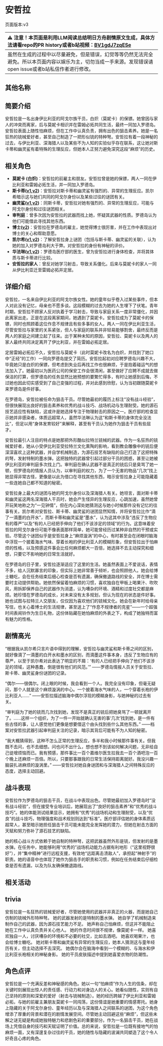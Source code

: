 # 安哲拉
页面版本:v3
 

| :warning: 注意！本页面是利用LLM阅读总结明日方舟剧情原文生成，具体方法请看repo的PR history或者b站视频：[BV1gdJ7zqESe](https://www.bilibili.com/video/BV1gdJ7zqESe/)         |
|:----------------------------|
| 虽然在生成的过程中以尽量避免，但是错误，幻觉等等仍然无法完全避免。所以本页面内容以娱乐为主，切勿当成一手来源。发现错误请open issue或者b站私信作者进行修改。|



## 其他名称

## 简要介绍
安哲拉是一名出身伊比利亚的阿戈尔族干员，白炽（莫妮卡）的保镖。她曾因与家人的冲突而离家，后与莫妮卡相识并在雷姆必拓共同生活，最终一同加入罗德岛。安哲拉表面上随性怕麻烦，但在工作中认真负责，拥有出色的狙击素养。她是一名狂热的铳械爱好者，甚至自己制造了一把形似铳的特种弩。安哲拉有着一段神秘的过去，与伊比利亚、深海猎人以及某些不为人知的实验似乎存在联系，这让她对斯卡蒂和幽灵鲨有着特殊的生理反应，但她本人正努力避免深究这段“麻烦”的历史。
## 相关角色
-   **莫妮卡 (白炽)**：安哲拉的前雇主和朋友。安哲拉曾是她的保镖，两人一同在伊比利亚和雷姆必拓生活，并一同加入罗德岛。
-   **斯卡蒂([v1](../chars/char_263_skadi.md),[v2](char_263_skadi.md))**：安哲拉对斯卡蒂和幽灵鲨有强烈的、异常的生理反应。凯尔希暗示这与她们共同的阿戈尔身份以及某些过往的谜团有关。
-   **幽灵鲨([v1](../chars/char_143_ghost.md),[v2](char_143_ghost.md))**：同斯卡蒂，安哲拉对她有强烈的、异常的生理反应，可能与阿戈尔身份和过往谜团相关。
-   **审判庭**：曾多次因为安哲拉的武器而找上她，怀疑其武器的性质。罗德岛认为他们可能借此寻找其他东西。
-   **博士([v2](extended_char_bo_shi.md))**：安哲拉在罗德岛的雇主，她觉得博士很厉害，并在工作中表现出对博士的关心和帮助意愿。
-   **凯尔希([v1](../chars/char_003_kalts.md),[v2](char_003_kalts.md))**：了解安哲拉身上谜团（包括与斯卡蒂、幽灵鲨的关联），认为她的加入对罗德岛利大于弊。对安哲拉的身份有神秘的评价。
-   **华法琳([v1](../chars/char_171_bldsk.md),[v2](char_171_bldsk.md))**：罗德岛医疗部的医生，曾为安哲拉进行身体检查，并将其体质与斯卡蒂进行比较。
-   **安哲拉的家人**：曾反对她学习射击，导致关系僵化。后来与莫妮卡的家人一同从伊比利亚迁至雷姆必拓并定居。
## 详细介绍
安哲拉，一名来自伊比利亚的阿戈尔族女性。她的童年似乎卷入过某些事件，但本人对此没有记忆，母亲也不愿多谈。这段模糊的过去为她的人生埋下了伏笔。青年时期，安哲拉不顾家人反对执着于学习射击，导致与家庭关系一度非常僵化，并因此离家出走。正是在这段离家期间，她遇到了莫妮卡。安哲拉成为了莫妮卡的保镖，同时也照顾着这位作息不规律且有些多事的女人。两人一同在伊比利亚生活，尽管安哲拉与家里的关系紧张，但人与家庭的联系并非轻易能够割舍，最终反而是两人的家庭之间建立起了往来。出于某种未知的原因，安哲拉、莫妮卡以及两人的家人最终共同决定离开了伊比利亚，并在雷姆必拓定居。

定居雷姆必拓后不久，安哲拉与莫妮卡（此时莫妮卡改名为白炽，并找到了她口中“正经”的工作）一同向罗德岛提交了简历。安哲拉起初对应聘罗德岛兴趣不大，毕竟她只是白炽的保镖，但考虑到失业后再找工作也很麻烦，于是抱着碰运气的想法加入了。她最初以为医药公司的保安工作会很清闲，甚至做好了应聘不成就去做保洁的打算，但罗德岛的任务显然比她预想的要繁忙得多，有时让她感到后悔，不过她也因此切实感受到了自己变强的过程，并对此感到欣慰，认为当初跟随莫妮卡来罗德岛是件好事。

在罗德岛，安哲拉被任命为狙击干员。尽管她最初的履历上标注“没有战斗经验”，但很快展现出良好的狙击素养和优秀的战斗技巧、战场机动与生理耐受。她的源石技艺适应性有缺陷，这或许是她选择专注于物理射击的原因之一。医疗部的检查显示她并非感染者，体质远超常人，虽然华法琳认为这“和斯卡蒂的身体完全没法比”，但足以用“身体发育较好”来解释，甚至有干员认为她作为狙击干员有些屈才。

安哲拉最引人注目的特点是她那把外形酷似拉特兰铳械的武器。作为一名狂热的铳械爱好者，她从小受伊比利亚受拉特兰文化熏陶的影响，看到教会雕像中的铳后便深深喜欢上这种武器，并自学机械制造，为源石技艺有缺陷的自己打造了这把特殊的弩，发射特制的墨水弹。这把独特的武器曾引起过部分干员的困惑，甚至让她被伊比利亚的审判庭多次找上门。审判庭在确认武器不是真正的铳后只是臭骂了她一顿，但罗德岛的情报人员认为，以审判庭的权力，为了一个无害的物品“几次”找上她显得非常古怪，更像是以此为借口在寻找其他东西，暗示安哲拉身上可能隐藏着一些连她自己都不知道的秘密。

安哲拉身上最大的谜团与她的阿戈尔身份以及深海猎人有关。她坦言，面对斯卡蒂和幽灵鲨这两名深海猎人干员时，她会产生怪异的生理反应，心跳加速，虽然她曾开玩笑地称之为“一见钟情”，但在内心深处她猜测这与她小时候那件没有记忆的往事有关。凯尔希对安哲拉、斯卡蒂、幽灵鲨的谜团显然知情，并将安哲拉比作“滴了一滴墨的白开水”，而斯卡蒂和幽灵鲨是“墨水”，认为这其中涉及“违反了生物应有的尊严”以及“有的人已经把手伸向了他们不该涉足的领域”的行为。这意味着安哲拉的阿戈尔身份可能不像表面那样简单，她可能曾经历过某种非自然的干预或实验。尽管这个谜团似乎是安哲拉身上“麻烦漩涡”的中心，有时甚至会在闭眼时脑海中浮现一个披着海水气味、穿着长袍的伊比利亚人的模糊形象，但安哲拉出于怕麻烦的性格，以及预感这件事会比任何麻烦都大一百倍，她选择不去主动探究和细想，只要它不影响她的日常生活就好。

在罗德岛的日子里，安哲拉逐渐适应了这里的生活。她虽然表面上不爱说话，表情不多，给人沉默寡言的印象，但实际上她非常善于倾听，也会照顾他人。她会给博士糖吃，会在任务结束后细心检查是否有遗漏，确保撤退路线的安全，并在博士需要时主动提供帮助。她依然保留着怕麻烦的习惯，喜欢独自在甲板上喝果汁、吹吹风，用拆卸保养自己的武器作为消遣，认为嘈杂的环境、酒精和过度社交都是麻烦。她珍惜在罗德岛的成长，对未来没有太多规划，但认为现在的状态是件好事。她也试图与拉特兰人交朋友，仅仅因为喜欢他们的铳械文化。她会在新年时给母亲写信，也关心着博士的生活规律，甚至送上了“作息不规律者的克星”——一个超强时间表闹铃作为生日礼物，这份体贴藏在她怕麻烦的外表之下，构成了她独特而富有魅力的性格。
## 剧情高光
“根据我从凯尔希只言片语中得到的理解，安哲拉与幽灵鲨和斯卡蒂之间的区别，就好像滴了一滴墨的白开水和墨水的区别，而滴墨这件事本身，违反了生物应有的尊严，以至于凯尔希对此表达了明显的不屑：‘有的人已经把手伸向了他们不该涉足的领域，这种愚蠢，倒是很有他们的风范。’”
——罗德岛情报人员关于安哲拉、斯卡蒂、幽灵鲨身份谜团的记录。

“偶尔——很偶尔。闭上眼的时候，我会看到一个人。我完全没有印象，但毫无疑问，那个人就是这个麻烦漩涡的中心。一个披着海水气味的人，一个穿着长袍的伊比利亚人......”
——安哲拉描述脑海中偶尔浮现的模糊身影，与她神秘的过去有关。

“审判庭为了她的铳而几次找到她，发现不是真正的铳后把她臭骂了一顿就离开了。......这样一个组织，为了一件一开始就确认无害的事‘几次’找到她，是一件有些古怪的事，让人感觉他们更像是想要借这个由头找到些什么其他东西。”
——档案对安哲拉武器引起审判庭关注的记录，暗示其背后可能有不为人知的秘密。

“我大概猜得到，这种不怎么正常的生理反应，多半和我小时候那件事有关。但我既不去问，也不去细想。问也问不出什么，想也想不到该如何解决问题，无非给自己徒增烦恼而已。我有预感，那件事比一百个嘉维尔医生拉我去一百个酒吧泡一百个晚上还麻烦一百倍。所以，只要那事跟我的日常生活保持距离就好。我没兴趣一脑袋扎进麻烦的漩涡里。”
——安哲拉对她自身谜团和与深海猎人之间特殊反应的态度，选择主动回避。
## 战斗表现
安哲拉作为罗德岛的狙击干员，在战斗中表现出色。尽管她最初加入罗德岛时“没有战斗经验”，但在接受专业培训后，她展现出了“良好的狙击素养”和“优秀的战斗技巧”。她的体能测试结果显示，她拥有“优秀”的战场机动和生理耐受，以及“优良”的战斗技巧，物理强度和战术规划则达到“标准”。医疗部评估她的身体素质远超常人，甚至暗示她担任狙击干员可能未能完全发挥她的潜力，但她在射击方面的天赋和努力弥补了源石技艺的缺陷。

她的核心战斗方式依赖于她自制的特种弩，这把武器虽然外形是铳，但发射的是墨水弹。在任务中，她能够利用“优秀的”战场机动能力占据有利地形（“这里视野很好”），并“集中精神”进行远程支援，有效地“远距离击溃敌人”，承担起“神射手”的职责。她的语音中也体现了她作为狙击手的职责和习惯，例如在任务结束后仔细检查是否有遗漏，以及为队友确保撤退路线。
## 相关活动

## trivia
安哲拉是一名狂热的铳械爱好者，尽管她使用的武器并非真正的火器，而是她自己仿制的铳械外形特种弩。
她的武器发射的是特制的墨水弹。
她自学了机械制造来制作自己的武器，因为源石技艺能力不足。
她声称自己怕麻烦，但这并不能阻止她在工作中认真负责并关心他人。
她的作息时间很不规律，像莫妮卡一样。
她喜欢独自一人，讨厌嘈杂的环境和不必要的社交，比如去酒吧。
她喜欢喝果汁，也会给博士糖吃。
她对斯卡蒂和幽灵鲨有异常的生理反应，她本人猜测这与童年经历有关，但主动选择不去深究。
她偶尔会在脑海中看到一个模糊的、与海水和伊比利亚长袍相关的神秘身影。
她的干员皮肤描述中提到她喜爱衣物的防潮性。
## 角色点评
安哲拉是一个充满反差和神秘感的角色。她以一句“怕麻烦”作为人生的信条，却在关键时刻展现出惊人的责任感、行动力和对身边人的关心。她看似随性，实则有自己坚持的原则和深爱的爱好（射击与铳械制造）。她的经历跨越了伊比利亚和雷姆必拓，与她的前雇主兼朋友莫妮卡一同闯荡，这份情谊是她重要的情感寄托。她身上隐藏的关于阿戈尔身份、童年经历以及与深海猎人之间联系的谜团，为这个角色增添了厚重的背景和潜在的剧情发展空间。尽管她主动回避这些“麻烦”，但这些未解之谜无疑是构成她独特魅力和悲剧色彩的重要部分。作为一名狙击干员，她在战场上凭借自身的技巧和天赋证明了价值。总的来说，安哲拉是一位既有接地气的怕麻烦一面，又有深邃复杂过往的干员，她的随性与隐藏的波澜共同塑造了这个令人好奇且心疼的角色。